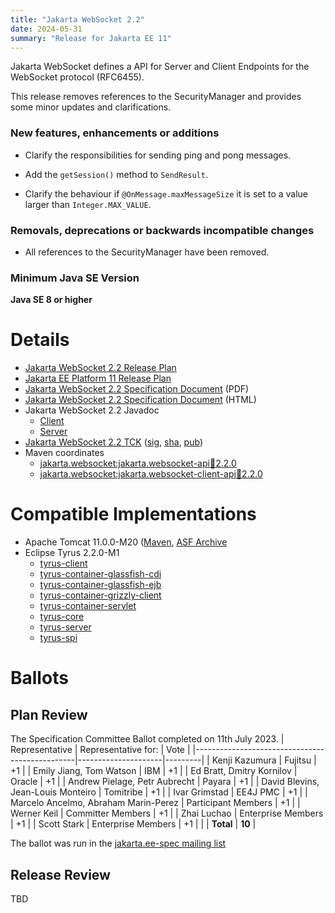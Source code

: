 ```yaml
---
title: "Jakarta WebSocket 2.2"
date: 2024-05-31
summary: "Release for Jakarta EE 11"
---
```

Jakarta WebSocket defines a API for Server and Client Endpoints for the WebSocket protocol (RFC6455).

This release removes references to the SecurityManager and provides some minor updates and clarifications.


### New features, enhancements or additions
* Clarify the responsibilities for sending ping and pong messages.

* Add the `getSession()` method to `SendResult`.

* Clarify the behaviour if `@OnMessage.maxMessageSize` it is set to a value larger than `Integer.MAX_VALUE`.

### Removals, deprecations or backwards incompatible changes
* All references to the SecurityManager have been removed.

### Minimum Java SE Version
**Java SE 8 or higher**

# Details
* [Jakarta WebSocket 2.2 Release Plan](https://projects.eclipse.org/projects/ee4j.websocket/releases/2.2.0/plan)
* [Jakarta EE Platform 11 Release Plan](https://jakartaee.github.io/platform/jakartaee11/JakartaEE11ReleasePlan)
* [Jakarta WebSocket 2.2 Specification Document](./jakarta-websocket-spec-2.2.pdf) (PDF)
* [Jakarta WebSocket 2.2 Specification Document](./jakarta-websocket-spec-2.2.html) (HTML)
* Jakarta WebSocket 2.2 Javadoc
    * [Client](./apidocs/client)
    * [Server](./apidocs/server)
* [Jakarta WebSocket 2.2 TCK](https://www.eclipse.org/downloads/download.php?file=/ee4j/jakartaee-tck/jakartaee11/staged/eftl/jakarta-websocket-tck-2.2.0.zip) ([sig](tbd), [sha](https://www.eclipse.org/downloads/download.php?file=/ee4j/jakartaee-tck/jakartaee11/staged/eftl/jakarta-websocket-tck-2.2.0.zip#btn-ajax-checksum-sha512), [pub](https://raw.githubusercontent.com/jakartaee/specification-committee/master/jakartaee-spec-committee.pub))
* Maven coordinates
    * [jakarta.websocket:jakarta.websocket-api:jar:2.2.0](https://search.maven.org/artifact/jakarta.websocket/jakarta.websocket-api/2.2.0/jar)
    * [jakarta.websocket:jakarta.websocket-client-api:jar:2.2.0](https://search.maven.org/artifact/jakarta.websocket/jakarta.websocket-client-api/2.2.0/jar)

# Compatible Implementations

* Apache Tomcat 11.0.0-M20 ([Maven](https://repo1.maven.org/maven2/org/apache/tomcat/tomcat/11.0.0-M20/tomcat-11.0.0-M20.tar.gz), [ASF Archive](https://archive.apache.org/dist/tomcat/tomcat-11/v11.0.0-M20/)
* Eclipse Tyrus 2.2.0-M1
    * [tyrus-client](https://jakarta.oss.sonatype.org/content/repositories/staging/org/glassfish/tyrus/tyrus-client/2.2.0-M1/tyrus-client-2.2.0-M1.jar)
    * [tyrus-container-glassfish-cdi](https://jakarta.oss.sonatype.org/content/repositories/staging/org/glassfish/tyrus/tyrus-container-glassfish-cdi/2.2.0-M1/tyrus-container-glassfish-cdi-2.2.0-M1.jar)
    * [tyrus-container-glassfish-ejb](https://jakarta.oss.sonatype.org/content/repositories/staging/org/glassfish/tyrus/tyrus-container-glassfish-ejb/2.1.0-M3/tyrus-container-glassfish-ejb-2.2.0-M1.jar)
    * [tyrus-container-grizzly-client](https://jakarta.oss.sonatype.org/content/repositories/staging/org/glassfish/tyrus/tyrus-container-grizzly-client/2.2.0-M1/tyrus-container-grizzly-client-2.2.0-M1.jar)
    * [tyrus-container-servlet](https://jakarta.oss.sonatype.org/content/repositories/staging/org/glassfish/tyrus/tyrus-container-servlet/2.2.0-M1/tyrus-container-servlet-2.2.0-M1.jar)
    * [tyrus-core](https://jakarta.oss.sonatype.org/content/repositories/staging/org/glassfish/tyrus/tyrus-core/2.2.0-M1/tyrus-core-2.2.0-M1.jar)
    * [tyrus-server](https://jakarta.oss.sonatype.org/content/repositories/staging/org/glassfish/tyrus/tyrus-server/2.2.0-M1/tyrus-server-2.2.0-M1.jar)
    * [tyrus-spi](https://jakarta.oss.sonatype.org/content/repositories/staging/org/glassfish/tyrus/tyrus-spi/2.2.0-M1/tyrus-spi-2.2.0-M1.jar)

# Ballots

## Plan Review

The Specification Committee Ballot completed on 11th July 2023.
| Representative                                 | Representative for: |  Vote   |
|------------------------------------------------|---------------------|---------|
| Kenji Kazumura                                 | Fujitsu             |   +1    |
| Emily Jiang, Tom Watson                        | IBM                 |   +1    |
| Ed Bratt, Dmitry Kornilov                      | Oracle              |   +1    |
| Andrew Pielage, Petr Aubrecht                  | Payara              |   +1    |
| David Blevins, Jean-Louis Monteiro             | Tomitribe           |   +1    |
| Ivar Grimstad                                  | EE4J PMC            |   +1    |
| Marcelo Ancelmo, Abraham Marin-Perez           | Participant Members |   +1    |
| Werner Keil                                    | Committer Members   |   +1    |
| Zhai Luchao                                    | Enterprise Members  |   +1    |
| Scott Stark                                    | Enterprise Members  |   +1    |
|                                                | **Total**           | **10**  |


The ballot was run in the [jakarta.ee-spec mailing list](https://www.eclipse.org/lists/jakarta.ee-spec/msg02948.html)

## Release Review
TBD

